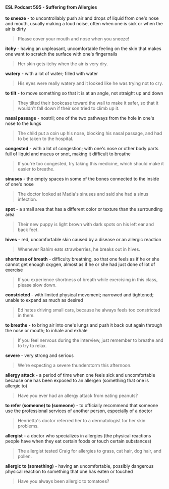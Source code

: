 #### ESL Podcast 595 - Suffering from Allergies

**to sneeze** - to uncontrollably push air and drops of liquid from one's nose and
mouth, usually making a loud noise, often when one is sick or when the air is
dirty

> Please cover your mouth and nose when you sneeze!

**itchy** - having an unpleasant, uncomfortable feeling on the skin that makes one
want to scratch the surface with one's fingernails

> Her skin gets itchy when the air is very dry.

**watery** - with a lot of water; filled with water

> His eyes were really watery and it looked like he was trying not to cry.

**to tilt** - to move something so that it is at an angle, not straight up and down

> They tilted their bookcase toward the wall to make it safer, so that it wouldn't fall
down if their son tried to climb up it.

**nasal passage** - nostril; one of the two pathways from the hole in one's nose to
the lungs

> The child put a coin up his nose, blocking his nasal passage, and had to be
taken to the hospital.

**congested** - with a lot of congestion; with one's nose or other body parts full of
liquid and mucus or snot, making it difficult to breathe

> If you're too congested, try taking this medicine, which should make it easier to
breathe.

**sinuses** - the empty spaces in some of the bones connected to the inside of
one's nose

> The doctor looked at Madia's sinuses and said she had a sinus infection.

**spot** - a small area that has a different color or texture than the surrounding area

> Their new puppy is light brown with dark spots on his left ear and back feet.

**hives** - red, uncomfortable skin caused by a disease or an allergic reaction

> Whenever Rahim eats strawberries, he breaks out in hives.

**shortness of breath** - difficulty breathing, so that one feels as if he or she
cannot get enough oxygen, almost as if he or she had just done of lot of exercise

> If you experience shortness of breath while exercising in this class, please slow
down.

**constricted** - with limited physical movement; narrowed and tightened; unable
to expand as much as desired

> Ed hates driving small cars, because he always feels too constricted in them.

**to breathe** - to bring air into one's lungs and push it back out again through the
nose or mouth; to inhale and exhale

> If you feel nervous during the interview, just remember to breathe and to try to
relax.

**severe** - very strong and serious

> We're expecting a severe thunderstorm this afternoon.

**allergy attack** - a period of time when one feels sick and uncomfortable
because one has been exposed to an allergen (something that one is allergic to)

> Have you ever had an allergy attack from eating peanuts?

**to refer (someone) to (someone)** - to officially recommend that someone use
the professional services of another person, especially of a doctor

> Henrietta's doctor referred her to a dermatologist for her skin problems.

**allergist** - a doctor who specializes in allergies (the physical reactions people
have when they eat certain foods or touch certain substances)

> The allergist tested Craig for allergies to grass, cat hair, dog hair, and pollen.

**allergic to (something)** - having an uncomfortable, possibly dangerous physical
reaction to something that one has eaten or touched

> Have you always been allergic to tomatoes?

